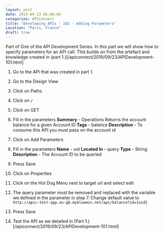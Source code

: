 ```yaml
---
layout: post
date: 2019-09-23 06:00:00
categories: APIConnect
title: "Developing APIs - 102 - Adding Parameters"
Location: "Paris, France"
draft: true
---
```

Part of One of the API Development Series. In this part we will show how to specify parameters for an API call. This builds on from the artefact and knowledge created in (part 1.)[/apiconnect/2019/09/23/APIDevelopment-101.html]

<!--more-->

1. Go to the API that was created in part 1.

2. Go to the Design View

3. Click on Paths

4. Click on `/`

5. Click on GET

6. Fill in the parameters
**Summary** - Operations Returns the account balance for a given Account ID
**Tags** - balance
**Description** - To consume this API you must pass on the account id

6. Click on Add Parameters

7. Fill in the parameters
**Name** - uid
**Located In** - query
**Type** - String
**Description** - The Account ID to be queried

8. Press Save  

9. Click on Properties

10. Click on the Hot Dog Menu next to target url and select edit

11. The query parameter must be removed and replaced with the variable we defined in the parameter in step 7.  Change default value to `http://apic-test-app.eu-gb.mybluemix.net/api/balance?id={uid}`

12. Press Save


13. Test the API as we detailed in (Part 1.)[/apiconnect/2019/09/23/APIDevelopment-101.html]
